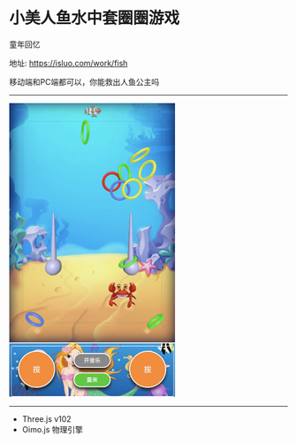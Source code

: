 # 小美人鱼水中套圈圈游戏

童年回忆

地址: <a href="https://isluo.com/work/fish" target="_blank">https://isluo.com/work/fish</a>

移动端和PC端都可以，你能救出人鱼公主吗

---

<img src="assets/demo.png" width="300" />

---

- Three.js v102
- Oimo.js 物理引擎
